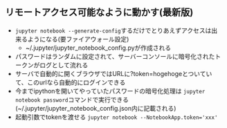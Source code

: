 ## リモートアクセス可能なように動かす(最新版)
* `jupyter notebook --generate-config`するだけでとりあえずアクセスは出来るようになる(要ファイアウォール設定)
    * ~/.jupyter/jupyter_notebook_config.pyが作成される
* パスワードはランダムに設定されて、サーバーコンソールに暗号化されたトークンがログとして流れる
* サーバで自動的に開くブラウザではURLに?token=hogehogeとついていて、このurlなら自動的にログインできる
* 今までipythonを開いてやっていたパスワードの暗号化処理は `jupyter notebook password`コマンドで実行できる(~/.jupyter/jupyter_notebook_config.json内に記載される)
* 起動引数でtokenを渡せる `jupyter notebook --NotebookApp.token='xxx'`